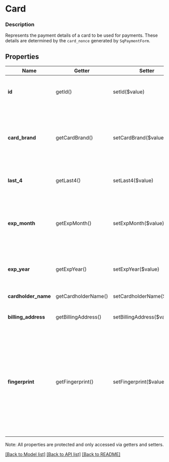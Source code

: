 # Card

### Description

Represents the payment details of a card to be used for payments. These details are determined by the `card_nonce` generated by `SqPaymentForm`.

## Properties
Name | Getter | Setter | Type | Description | Notes
------------ | ------------- | ------------- | ------------- | ------------- | -------------
**id** | getId() | setId($value) | **string** | Unique ID for this card. Generated by Square. | [optional] 
**card_brand** | getCardBrand() | setCardBrand($value) | **string** | The card&#39;s brand (such as &#x60;VISA&#x60;). See [CardBrand](#type-cardbrand) for all possible values. | [optional] 
**last_4** | getLast4() | setLast4($value) | **string** | The last 4 digits of the card number. | [optional] 
**exp_month** | getExpMonth() | setExpMonth($value) | **int** | The expiration month of the associated card as an integer between 1 and 12. | [optional] 
**exp_year** | getExpYear() | setExpYear($value) | **int** | The four-digit year of the card&#39;s expiration date. | [optional] 
**cardholder_name** | getCardholderName() | setCardholderName($value) | **string** | The name of the cardholder. | [optional] 
**billing_address** | getBillingAddress() | setBillingAddress($value) | [**\SquareConnect\Model\Address**](Address.md) | The billing address for this card. | [optional] 
**fingerprint** | getFingerprint() | setFingerprint($value) | **string** | __Not currently set.__ Intended as a Square-assigned identifier, based on the card number, to identify the card across multiple locations within a single application. | [optional] 

Note: All properties are protected and only accessed via getters and setters.

[[Back to Model list]](../../README.md#documentation-for-models) [[Back to API list]](../../README.md#documentation-for-api-endpoints) [[Back to README]](../../README.md)

